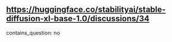 ## https://huggingface.co/stabilityai/stable-diffusion-xl-base-1.0/discussions/34

contains_question: no